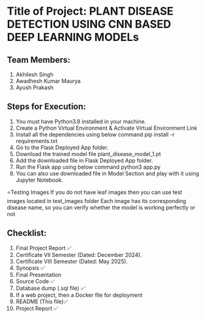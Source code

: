 # Title of Project: PLANT DISEASE DETECTION USING CNN BASED DEEP LEARNING MODELs

## Team Members:
1. Akhilesh Singh
2. Awadhesh Kumar Maurya
3. Ayush Prakash

## Steps for Execution:
1. You must have Python3.8 installed in your machine.
2. Create a Python Virtual Environment & Activate Virtual Environment Link
3. Install all the dependencies using below command pip install -r requirements.txt
4. Go to the Flask Deployed App folder.
5. Download the trained model file plant_disease_model_1.pt
6. Add the downloaded file in Flask Deployed App folder.
7. Run the Flask app using below command python3 app.py
8. You can also use downloaded file in Model Section and play with it using Jupyter Notebook.

⭐Testing Images
If you do not have leaf images then you can use test images located in test_images folder
Each image has its corresponding disease name, so you can verify whether the model is working perfectly or not

## Checklist:
1. Final Project Report ✅
2. Certificate VII Semester (Dated: December 2024).
3. Certificate VIII Semester (Dated: May 2025).
4. Synopsis ✅
5. Final Presentation
6. Source Code ✅
7. Database dump (.sql file) ✅
8. If a web project, then a Docker file for deployment
9. README (This file)✅
10. Project Report ✅
